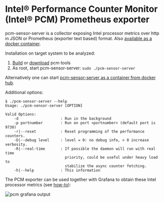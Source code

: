 # Intel&reg; Performance Counter Monitor (Intel&reg; PCM) Prometheus exporter


pcm-sensor-server is a collector exposing Intel processor metrics over http in JSON or Prometheus (exporter text based) format. Also [available as a docker container](DOCKER_README.md).

Installation on target system to be analyzed:
1.  [Build](https://github.com/opcm/pcm#building-pcm-tools) or [download](https://github.com/opcm/pcm#downloading-pre-compiled-pcm-tools) pcm tools
2.  As root, start pcm-sensor-server: `sudo ./pcm-sensor-server`

Alternatively one can start [pcm-sensor-server as a container from docker hub](DOCKER_README.md).

Additional options:

```
$ ./pcm-sensor-server --help
Usage: ./pcm-sensor-server [OPTION]

Valid Options:
    -d                   : Run in the background
    -p portnumber        : Run on port <portnumber> (default port is 9738)
    -r|--reset           : Reset programming of the performance counters.
    -D|--debug level     : level = 0: no debug info, > 0 increase verbosity.
    -R|--real-time       : If possible the daemon will run with real time
                           priority, could be useful under heavy load to
                           stabilize the async counter fetching.
    -h|--help            : This information
```

The PCM exporter can be used together with Grafana to obtain these Intel processor metrics (see [how-to](../scripts/grafana/README.md)):

![pcm grafana output](https://raw.githubusercontent.com/wiki/opcm/pcm/pcm-dashboard-full.png)
